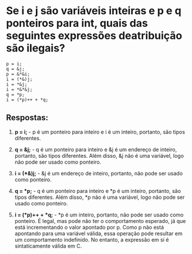 # Se i e j são variáveis inteiras e p e q ponteiros para int, quais das seguintes expressões deatribuição são ilegais?
```
p = i;
q = &j;
p = &*&i;
i = (*&)j;
i = *&j;
i = *&*&j;
q = *p;
i = (*p)++ + *q;
```
## Respostas:
1. **p = i;** - p é um ponteiro para inteiro e i é um inteiro, portanto, são tipos diferentes.

2. **q = &j;** - q é um ponteiro para inteiro e &j é um endereço de inteiro, portanto, são tipos diferentes. Além disso, &j não é uma variável, logo não pode ser usado como ponteiro.

3. **i = (*&)j;** - &j é um endereço de inteiro, portanto, não pode ser usado como ponteiro.
4. **q = \*p;** - q é um ponteiro para inteiro e *p é um inteiro, portanto, são tipos diferentes. Além disso, *p não é uma variável, logo não pode ser usado como ponteiro.

5. **i = (\*p)++ + \*q;** - *p é um inteiro, portanto, não pode ser usado como ponteiro. É legal, mas pode não ter o comportamento esperado, já que está incrementando o valor apontado por p. Como p não está apontando para uma variável válida, essa operação pode resultar em um comportamento indefinido. No entanto, a expressão em si é sintaticamente válida em C.
